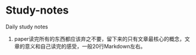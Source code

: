# Study-notes
Daily study notes
1. paper读完所有的东西都应该弃之不要，留下来的只有文章最核心的概念，文章的意义和自己读完的感受，一般20行Markdown左右。
